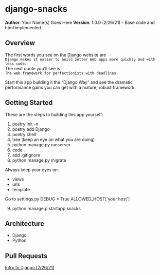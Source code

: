 # django-snacks

**Author**: Your Name(s) Goes Here
**Version**: 
1.0.0 (2/26/21) - Base code and html implemented

## Overview
The first words you see on the Django website are <br>
`Django makes it easier to build better Web apps more quickly and with less code.`<br>
The next quote you’ll see is<br>
`The web framework for perfectionists with deadlines.`<br>

Start this app building it the “Django Way” and see the dramatic performance gains you can get with a mature, robust framework.

## Getting Started
These are the steps to building this app yourself:<br>

1. poetry init -n
1. poetry add Django
1. poetry shell
1. tree (keep an eye on what you are doing)
1. python manage.py runserver
1. code .
1. add .gitignore 
1. python manage.py migrate

Always keep your eyes on:
- views
- urls
- template

Go to settings.py
DEBUG = True
ALLOWED_HOST['your host']

9. python manage.p startapp snacks


## Architecture
- Django
- Python

<!-- Provide a detailed description of the application design. What technologies (languages, libraries, etc) you're using, and any other relevant design information. -->

## Pull Requests
[Intro to Django (2/26/21)](https://github.com/AmberFalbo/django-snacks/pull/1)

<!-- Use this are to document the iterative changes made to your application as each feature is successfully implemented. Use time stamps. Here's an example:

01-01-2001 4:59pm - Added functionality to add and delete some things. -->


<!-- ## Example -->
<!-- Show them what looks like and how how to use the application.  -->